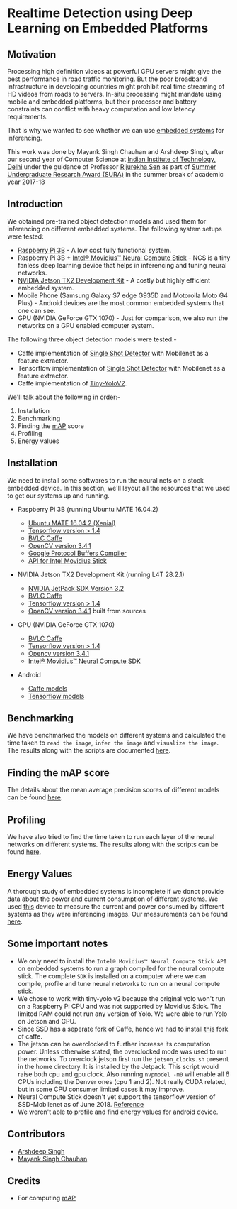 # Realtime Detection using Deep Learning on Embedded Platforms
## Motivation
Processing high definition videos at powerful GPU servers might give the best performance in road traffic monitoring. But the poor broadband infrastructure in developing countries might prohibit real time streaming of HD videos from roads to servers. In-situ processing might mandate using mobile and embedded platforms, but their processor and battery constraints can conflict with heavy computation and low latency requirements.

That is why we wanted to see whether we can use [embedded systems](https://en.wikipedia.org/wiki/Embedded_system) for inferencing. 

This work was done by Mayank Singh Chauhan and Arshdeep Singh, after our second year of Computer Science at [Indian Institute of Technology, Delhi](http://www.iitd.ac.in/) under the guidance of Professor [Rijurekha Sen](http://www.cse.iitd.ernet.in/~rijurekha/) as part of [Summer Undergraduate Research Award (SURA)](http://ird.iitd.ac.in/content/summer-undergraduate-research-award-sura) in the summer break of academic year 2017-18

## Introduction
We obtained pre-trained object detection models and used them for inferencing on different embedded systems. The following system setups were tested:
* [Raspberry Pi 3B](https://www.raspberrypi.org/products/raspberry-pi-3-model-b/) - A low cost fully functional system.
* Raspberry Pi 3B + [Intel® Movidius™ Neural Compute Stick](https://developer.movidius.com/) - NCS is a tiny fanless deep learning device that helps in inferencing and tuning neural networks.
* [NVIDIA Jetson TX2 Development Kit](https://developer.nvidia.com/embedded/buy/jetson-tx2-devkit) - A costly but highly efficient embedded system.
* Mobile Phone (Samsung Galaxy S7 edge G935D and Motorolla Moto G4 Plus) - Android devices are the most common embedded systems that one can see.
* GPU (NVIDIA GeForce GTX 1070) - Just for comparison, we also run the networks on a GPU enabled computer system.

The following three object detection models were tested:-
* Caffe implementation of [Single Shot Detector](https://arxiv.org/abs/1512.02325) with Mobilenet as a feature extractor.
* Tensorflow implementation of [Single Shot Detector](https://arxiv.org/abs/1512.02325) with Mobilenet as a feature extractor.
* Caffe implementation of [Tiny-YoloV2](https://pjreddie.com/media/files/papers/YOLO9000.pdf).

We'll talk about the following in order:-
1. Installation
2. Benchmarking
3. Finding the [mAP](https://stackoverflow.com/a/37498432) score
4. Profiling
5. Energy values

## Installation 
We need to install some softwares to run the neural nets on a stock embedded device. In this section, we'll layout all the resources that we used to get our systems up and running.

* Raspberry Pi 3B (running Ubuntu MATE 16.04.2)
	* [Ubuntu MATE 16.04.2 (Xenial)](https://ubuntu-mate.org/raspberry-pi/)
	* [Tensorflow version > 1.4](https://github.com/lhelontra/tensorflow-on-arm)
	* [BVLC Caffe](https://github.com/leo2105/Caffe-installation-Raspberry-Pi-3)
	* [OpenCV version 3.4.1](https://www.pyimagesearch.com/2017/10/09/optimizing-opencv-on-the-raspberry-pi/)
	* [Google Protocol Buffers Compiler ](http://osdevlab.blogspot.com/2016/03/how-to-install-google-protocol-buffers.html)
	* [API for Intel Movidius Stick](https://www.pyimagesearch.com/2018/02/12/getting-started-with-the-intel-movidius-neural-compute-stick/)
* NVIDIA Jetson TX2 Development Kit (running L4T 28.2.1)
	* [NVIDIA JetPack SDK Version 3.2](https://developer.nvidia.com/embedded/jetpack)
	* [BVLC Caffe](https://jkjung-avt.github.io/caffe-on-tx2/) 
	* [Tensorflow version > 1.4](https://github.com/peterlee0127/tensorflow-nvJetson/releases)
	* [OpenCV version 3.4.1](https://jkjung-avt.github.io/opencv3-on-tx2/) built from sources

* GPU (NVIDIA GeForce GTX 1070)
	* [BVLC Caffe](https://github.com/BVLC/caffe/wiki/Ubuntu-16.04-or-15.10-Installation-Guide)
	* [Tensorflow version > 1.4](https://www.tensorflow.org/install/install_linux)
	* [Opencv version 3.4.1](https://www.pyimagesearch.com/2016/10/24/ubuntu-16-04-how-to-install-opencv/) 
	* [Intel® Movidius™ Neural Compute SDK](https://movidius.github.io/ncsdk/install.html)

* Android
	* [Caffe models](https://docs.opencv.org/3.4.0/d0/d6c/tutorial_dnn_android.html)
	* [Tensorflow models](https://github.com/tensorflow/tensorflow/tree/master/tensorflow/examples/android)
	
## Benchmarking
We have benchmarked the models on different systems and calculated the time taken to `read the image`, `infer the image` and `visualize the image`. The results along with the scripts are documented [here](https://github.com/4rshdeep/detection_hardware_characterization/tree/master/benchmark).

## Finding the mAP score
The details about the mean average precision scores of different models can be found [here](https://github.com/4rshdeep/detection_hardware_characterization/tree/master/mAP).

## Profiling
We have also tried to find the time taken to run each layer of the neural networks on different systems. The results along with the scripts can be found [here](https://github.com/4rshdeep/detection_hardware_characterization/tree/master/profiling).

## Energy Values
A thorough study of embedded systems is incomplete if we donot provide data about the power and current consumption of different systems. We used [this](https://www.amazon.in/Digital-Monitor-Energy-Tester-14014816MG/dp/B01FW9D7SK) device to measure the current and power consumed by different systems as they were inferencing images. Our measurements can be found [here](https://docs.google.com/spreadsheets/d/1iczdGxUa1CUo2ktnYTcld4G4u2EuL3XW1UQG0tV2sI0/edit?usp=sharing).
  
## Some important notes
* We only need to install the `Intel® Movidius™ Neural Compute Stick API` on embedded systems to run a graph compiled for the neural compute stick. The complete `SDK` is installed on a computer where we can compile, profile and tune neural networks to run on a neural compute stick.
* We chose to work with tiny-yolo v2 because the original yolo won't run on a Raspberry Pi CPU and was not supported by Movidius Stick. The limited RAM could not run any version of Yolo. We were able to run Yolo on Jetson and GPU. 
* Since SSD has a seperate fork of Caffe, hence we had to install [this](https://github.com/weiliu89/caffe/tree/ssd) fork of caffe.
* The jetson can be overclocked to further increase its computation power. Unless otherwise stated, the overclocked mode was used to run the networks. To overclock jetson first run the `jetson_clocks.sh` present in the home directory. It is installed by the Jetpack. This script would raise both cpu and gpu clock. Also running `nvpmodel -m0` will enable all 6 CPUs including the Denver ones (cpu 1 and 2). Not really CUDA related, but in some CPU consumer limited cases it may improve.
* Neural Compute Stick doesn't yet support the tensorflow version of SSD-Mobilenet as of June 2018. [Reference](https://ncsforum.movidius.com/discussion/667/tensorflow-ssd-mobilenet)
* We weren't able to profile and find energy values for android device.

## Contributors
* [Arshdeep Singh](https://github.com/4rshdeep)
* [Mayank Singh Chauhan](https://github.com/mayanksingh2298)

## Credits
* For computing [mAP](https://github.com/Cartucho/mAP)
    
